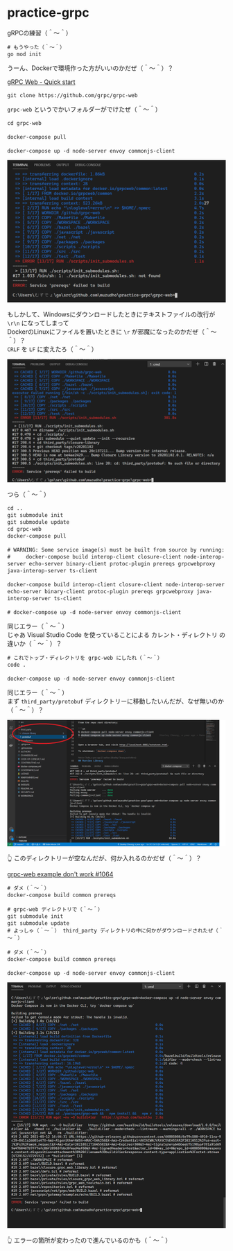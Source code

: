 # practice-grpc

gRPCの練習（＾～＾）  

```shell
# もうやった（＾～＾）
go mod init
```

うーん、Dockerで環境作った方がいいのかだぜ（＾～＾）？  

[gRPC Web - Quick start](https://grpc.io/docs/platforms/web/quickstart/)  

```shell
git clone https://github.com/grpc/grpc-web
```

`grpc-web` というでかいフォルダーがでけたぜ（＾～＾）  

```shell
cd grpc-web

docker-compose pull

docker-compose up -d node-server envoy commonjs-client
```

![20210512shogi19.png](./doc/img/20210512shogi19.png)  

もしかして、Windowsにダウンロードしたときにテキストファイルの改行が `\r\n` になってしまって  
DockerのLinuxにファイルを置いたときに `\r` が邪魔になったのかだぜ（＾～＾）？  
`CRLF` を `LF` に変えたろ（＾～＾）  

![20210512shogi20.png](./doc/img/20210512shogi20.png)  

つら（＾～＾）  

```shell
cd ..
git submodule init
git submodule update
cd grpc-web
docker-compose pull

# WARNING: Some service image(s) must be built from source by running:
#     docker-compose build interop-client closure-client node-interop-server echo-server binary-client protoc-plugin prereqs grpcwebproxy java-interop-server ts-client

docker-compose build interop-client closure-client node-interop-server echo-server binary-client protoc-plugin prereqs grpcwebproxy java-interop-server ts-client

# docker-compose up -d node-server envoy commonjs-client
```

同じエラー（＾～＾）  
じゃあ Visual Studio Code を使っていることによる カレント・ディレクトリ の違いか（＾～＾）？  

```shell
# これでトップ・ディレクトリを grpc-web にしたれ（＾～＾）
code .

docker-compose up -d node-server envoy commonjs-client
```

同じエラー（＾～＾）  
まず `third_party/protobuf` ディレクトリーに移動したいんだが、なぜ無いのか（＾～＾）？  

![20210513shogi21a1.png](./doc/img/20210513shogi21a1.png)  

👆 このディレクトリーが空なんだが、何か入れるのかだぜ（＾～＾）？  

[grpc-web example don't work #1064](https://github.com/grpc/grpc-web/issues/1064)  

```shell
# ダメ（＾～＾）
docker-compose build common prereqs

# grpc-web ディレクトリで（＾～＾）
git submodule init
git submodule update
# よっしゃ（＾～＾） third_party ディレクトリの中に何かがダウンロードされたぜ（＾～＾）

# ダメ（＾～＾）
docker-compose build common prereqs

docker-compose up -d node-server envoy commonjs-client
```

![20210513shogi22.png](./doc/img/20210513shogi22.png)  

👆 エラーの箇所が変わったので進んでいるのかも（＾～＾）  
